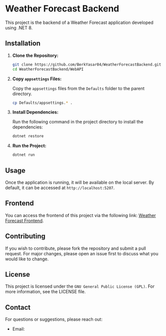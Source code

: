 # Weather Forecast Backend

This project is the backend of a Weather Forecast application developed using .NET 8.

## Installation

1. **Clone the Repository:**

   ```bash
   git clone https://github.com/BerkYasar04/WeatherForecastBackend.git
   cd WeatherForecastBackend/WebAPI
   ```

2. **Copy `appsettings` Files:**

   Copy the `appsettings` files from the `Defaults` folder to the parent directory.

   ```bash
   cp Defaults/appsettings.* .
   ```

3. **Install Dependencies:**

   Run the following command in the project directory to install the dependencies:

   ```bash
   dotnet restore
   ```

4. **Run the Project:**

   ```bash
   dotnet run
   ```

## Usage

Once the application is running, it will be available on the local server. By default, it can be accessed at `http://localhost:5207`.

## Frontend

You can access the frontend of this project via the following link: [Weather Forecast Frontend](https://github.com/BerkYasar04/WeatherForecastFrontend).

## Contributing

If you wish to contribute, please fork the repository and submit a pull request. For major changes, please open an issue first to discuss what you would like to change.

## License

This project is licensed under the `GNU General Public License (GPL)`. For more information, see the LICENSE file.

## Contact

For questions or suggestions, please reach out:

- Email: 
